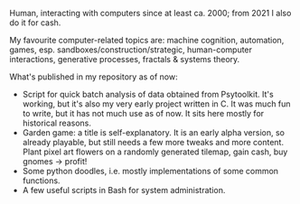 Human, interacting with computers since at least ca. 2000;
from 2021 I also do it for cash.

My favourite computer-related topics are: 
    machine cognition,
    automation,
    games, esp. sandboxes/construction/strategic,
    human-computer interactions,
    generative processes, fractals &
    systems theory.

What's published in my repository as of now:
- Script for quick batch analysis of data obtained from Psytoolkit. It's working, but it's also my very early project written in C. It was much fun to write, but it has not much use as of now. It sits here mostly for historical reasons.
- Garden game: a title is self-explanatory. It is an early alpha version, so already playable, but still needs a few more tweaks and more content. Plant pixel art flowers on a randomly generated tilemap, gain cash, buy gnomes -> profit!  
- Some python doodles, i.e. mostly implementations of some common functions. 
- A few useful scripts in Bash for system administration.
